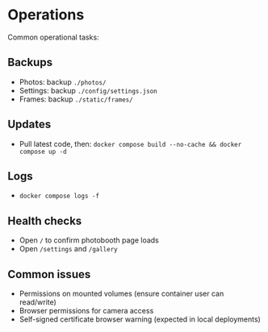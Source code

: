 # Operations

Common operational tasks:

## Backups
- Photos: backup `./photos/`
- Settings: backup `./config/settings.json`
- Frames: backup `./static/frames/`

## Updates
- Pull latest code, then: `docker compose build --no-cache && docker compose up -d`

## Logs
- `docker compose logs -f`

## Health checks
- Open `/` to confirm photobooth page loads
- Open `/settings` and `/gallery`

## Common issues
- Permissions on mounted volumes (ensure container user can read/write)
- Browser permissions for camera access
- Self-signed certificate browser warning (expected in local deployments)
